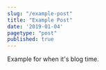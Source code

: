 ```yaml
---
slug: "/example-post"
title: "Example Post"
date: '2019-01-04'
pagetype: "post"
published: true
---
```

Example for when it's blog time.
